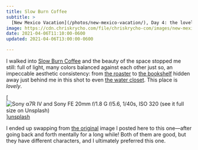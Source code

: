 ```yaml
---
title: Slow Burn Coffee
subtitle: >
  [New Mexico Vacation](/photos/new-mexico-vacation/), Day 4: the loveliest space I have yet seen in the city.
image: https://cdn.chriskrycho.com/file/chriskrycho-com/images/new-mexico-vacation/20210406-thumb.jpg
date: 2021-04-06T11:10:00-0600
updated: 2021-04-06T13:00:00-0600

---
```


I walked into [Slow Burn Coffee][sbc] and the beauty of the space stopped me still: full of light, many colors balanced against each other just so, an impeccable aesthetic consistency: from [the roaster][roaster] to [the bookshelf][bookshelf] hidden away just behind me in this shot to even [the water closet][water-closet]. This place is *lovely*.

[sbc]: https://www.slowburncoffee.com
[roaster]: https://unsplash.com/photos/cUyXxE9ixiw
[bookshelf]: https://unsplash.com/photos/W866o9EDbLk
[water-closet]: https://unsplash.com/photos/m9vIxJ_10yc

[![Sony α7R IV and Sony FE 20mm 𝑓/1.8 G  
𝑓/5.6, 1/40s, <abbr>ISO</abbr> 320  
[(see it full size on Unsplash)][unsplash]](https://cdn.chriskrycho.com/file/chriskrycho-com/images/new-mexico-vacation/20210406-thumb.jpg)][unsplash]

[unsplash]: https://unsplash.com/photos/9xz8TsW4Zr8

<div class='callout'>

I ended up swapping from [the original][orig] image I posted here to this one—after going back and forth mentally for a long while! Both of them are good, but they have different characters, and I ultimately preferred this one.

</div>

[orig]: https://unsplash.com/photos/QQGX3Xpbz9k
